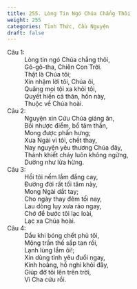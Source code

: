 ```yaml
---
title: 255. Lòng Tin Ngó Chúa Chẳng Thôi
weight: 255
categories: Tỉnh Thức, Cầu Nguyện
draft: false
---
```

<dl><dt>Câu 1:</dt><dd data-verse="1">Lòng tin ngó Chúa chẳng thôi, <br/>Gô-gô-tha, Chiên Con Trời. <br/>Thật là Chúa tôi; <br/>Xin nhậm lời tôi, Chúa ôi, <br/>Quăng mọi tội xa khỏi tôi, <br/>Quyết hiến cả thân, hồn này, <br/>Thuộc về Chúa hoài. </dd><dt>Câu 2:</dt><dd data-verse="2">Nguyện xin Cứu Chúa giáng ân, <br/>Bồi nhược điểm, bổ tâm thần, <br/>Mong được phấn hưng; <br/>Xưa Ngài vì tôi, chết thay, <br/>Nay nguyện yêu thương Chúa đây, <br/>Thánh khiết cháy luôn không ngừng, <br/>Dường như lửa hừng. </dd><dt>Câu 3:</dt><dd data-verse="3">Hồi tôi nếm lắm đắng cay, <br/>Đường đời rất tối tăm này, <br/>Mong Ngài dắt tay; <br/>Cho ngày thay đêm tối nay, <br/>Lau dòng lụy xưa ráo ngay, <br/>Chớ để bước tôi lạc loài, <br/>Lạc xa Chúa hoài. </dd><dt>Câu 4:</dt><dd data-verse="4">Dầu khi bóng chết phủ tôi, <br/>Mộng trần thế sắp tan rồi, <br/>Lạnh lùng lắm ôi!; <br/>Xin dùng tình yêu đuổi ngay, <br/>Kinh hoàng, hồ nghi khỏi đây, <br/>Giúp đỡ tôi lên trên trời, <br/>Vì Cha cứu rồi. </dd></dl>
